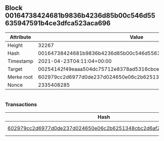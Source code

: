 ## Block 00164738424681b9836b4236d85b00c546d55635947591b4ce3dfca523aca696

Attribute | Value
--- | ---
Height | 32267
Hash | 00164738424681b9836b4236d85b00c546d55635947591b4ce3dfca523aca696
Timestamp | 2021-04-23T04:11:04+00:00
Target | 00254142f49eaaa504dc75712e8378ad5316cbcead634704b3734b6271167cc4
Merke root | 602979cc2d6977d0de237d024650e06c2b6251348cbc2d6af2dbc3d38446fdfc
Nonce | 2335408285

```

```

### Transactions

Hash | Amount
--- | ---
[602979cc2d6977d0de237d024650e06c2b6251348cbc2d6af2dbc3d38446fdfc](602979cc2d6977d0de237d024650e06c2b6251348cbc2d6af2dbc3d38446fdfc.md) | 10.00000000 SKEPTI 
